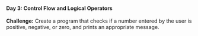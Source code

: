 #### Day 3: Control Flow and Logical Operators
**Challenge:** Create a program that checks if a number entered by the user is positive, negative, or zero, and prints an appropriate message.



